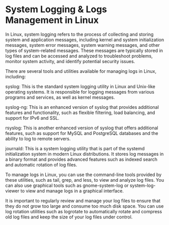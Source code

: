 # System Logging & Logs Management in Linux

In Linux, system logging refers to the process of collecting and storing system and application messages, including kernel and system initialization messages, system error messages, system warning messages, and other types of system-related messages. These messages are typically stored in log files and can be accessed and analyzed to troubleshoot problems, monitor system activity, and identify potential security issues.

There are several tools and utilities available for managing logs in Linux, including:

syslog: This is the standard system logging utility in Linux and Unix-like operating systems. It is responsible for logging messages from various programs and services, as well as kernel messages.

syslog-ng: This is an enhanced version of syslog that provides additional features and functionality, such as flexible filtering, load balancing, and support for IPv6 and SSL.

rsyslog: This is another enhanced version of syslog that offers additional features, such as support for MySQL and PostgreSQL databases and the ability to log to remote servers.

journald: This is a system logging utility that is part of the systemd initialization system in modern Linux distributions. It stores log messages in a binary format and provides advanced features such as indexed search and automatic rotation of log files.

To manage logs in Linux, you can use the command-line tools provided by these utilities, such as tail, grep, and less, to view and analyze log files. You can also use graphical tools such as gnome-system-log or system-log-viewer to view and manage logs in a graphical interface.

It is important to regularly review and manage your log files to ensure that they do not grow too large and consume too much disk space. You can use log rotation utilities such as logrotate to automatically rotate and compress old log files and keep the size of your log files under control.
